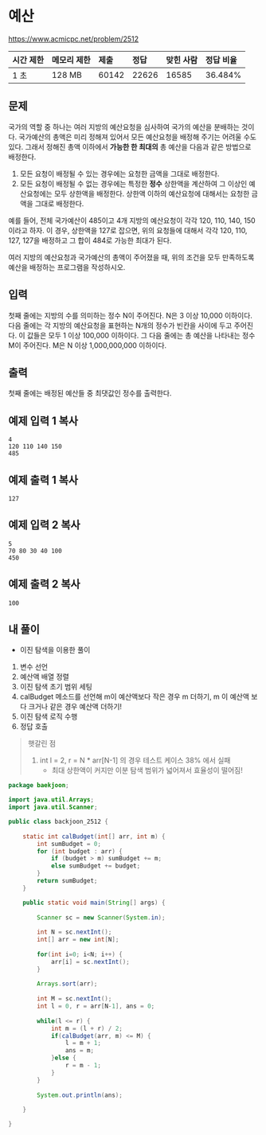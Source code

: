 # 예산 

 https://www.acmicpc.net/problem/2512

| 시간 제한 | 메모리 제한 | 제출  | 정답  | 맞힌 사람 | 정답 비율 |
| :-------- | :---------- | :---- | :---- | :-------- | :-------- |
| 1 초      | 128 MB      | 60142 | 22626 | 16585     | 36.484%   |

## 문제

국가의 역할 중 하나는 여러 지방의 예산요청을 심사하여 국가의 예산을 분배하는 것이다. 국가예산의 총액은 미리 정해져 있어서 모든 예산요청을 배정해 주기는 어려울 수도 있다. 그래서 정해진 총액 이하에서 **가능한 한 최대의** 총 예산을 다음과 같은 방법으로 배정한다.

1. 모든 요청이 배정될 수 있는 경우에는 요청한 금액을 그대로 배정한다.
2. 모든 요청이 배정될 수 없는 경우에는 특정한 **정수** 상한액을 계산하여 그 이상인 예산요청에는 모두 상한액을 배정한다. 상한액 이하의 예산요청에 대해서는 요청한 금액을 그대로 배정한다. 

예를 들어, 전체 국가예산이 485이고 4개 지방의 예산요청이 각각 120, 110, 140, 150이라고 하자. 이 경우, 상한액을 127로 잡으면, 위의 요청들에 대해서 각각 120, 110, 127, 127을 배정하고 그 합이 484로 가능한 최대가 된다. 

여러 지방의 예산요청과 국가예산의 총액이 주어졌을 때, 위의 조건을 모두 만족하도록 예산을 배정하는 프로그램을 작성하시오.

## 입력

첫째 줄에는 지방의 수를 의미하는 정수 N이 주어진다. N은 3 이상 10,000 이하이다. 다음 줄에는 각 지방의 예산요청을 표현하는 N개의 정수가 빈칸을 사이에 두고 주어진다. 이 값들은 모두 1 이상 100,000 이하이다. 그 다음 줄에는 총 예산을 나타내는 정수 M이 주어진다. M은 N 이상 1,000,000,000 이하이다. 

## 출력

첫째 줄에는 배정된 예산들 중 최댓값인 정수를 출력한다. 

## 예제 입력 1 복사

```
4
120 110 140 150
485
```

## 예제 출력 1 복사

```
127
```

## 예제 입력 2 복사

```
5
70 80 30 40 100
450
```

## 예제 출력 2 복사

```
100
```



## 내 풀이

* 이진 탐색을 이용한 풀이

1. 변수 선언
2. 예산액 배열 정렬
3. 이진 탐색 초기 범위 세팅
4. calBudget 메소드를 선언해 m이 예산액보다 작은 경우 m 더하기, m 이 예산액 보다 크거나 같은 경우 예산액 더하기!
5. 이진 탐색 로직 수행
6. 정답 호출

> 햇갈린 점
>
> 1. int l = 2, r = N * arr[N-1] 의 경우 테스트 케이스 38% 에서 실패
>    * 최대 상한액이 커지만 이분 탐색 범위가 넓어져서 효율성이 떨어짐!

```java
package baekjoon;

import java.util.Arrays;
import java.util.Scanner;

public class backjoon_2512 {
	
	static int calBudget(int[] arr, int m) {
		int sumBudget = 0;
		for (int budget : arr) {
            if (budget > m) sumBudget += m;
            else sumBudget += budget;
        }
		return sumBudget;
	}

	public static void main(String[] args) {
		
		Scanner sc = new Scanner(System.in);
		
		int N = sc.nextInt();
		int[] arr = new int[N];
		
		for(int i=0; i<N; i++) {
			arr[i] = sc.nextInt();
		}
		
		Arrays.sort(arr);
		
		int M = sc.nextInt();
		int l = 0, r = arr[N-1], ans = 0;
		
		while(l <= r) {
			int m = (l + r) / 2;
			if(calBudget(arr, m) <= M) {
				l = m + 1;
				ans = m;
			}else {
				r = m - 1;
			}
		}
		
		System.out.println(ans);
		
	}

}
```

